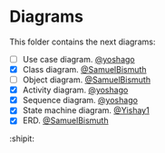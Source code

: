 # Diagrams

This folder contains the next diagrams: 

- [ ] Use case diagram. [@yoshago]( https://github.com/yoshago )
- [x] Class diagram. [@SamuelBismuth]( https://github.com/SamuelBismuth )
- [ ] Object diagram. [@SamuelBismuth]( https://github.com/SamuelBismuth )
- [X] Activity diagram. [@yoshago]( https://github.com/yoshago )
- [x] Sequence diagram. [@yoshago]( https://github.com/yoshago )
- [X] State machine diagram. [@Yishay1]( https://github.com/Yishay1 )
- [x] ERD. [@SamuelBismuth]( https://github.com/SamuelBismuth )

:shipit:

